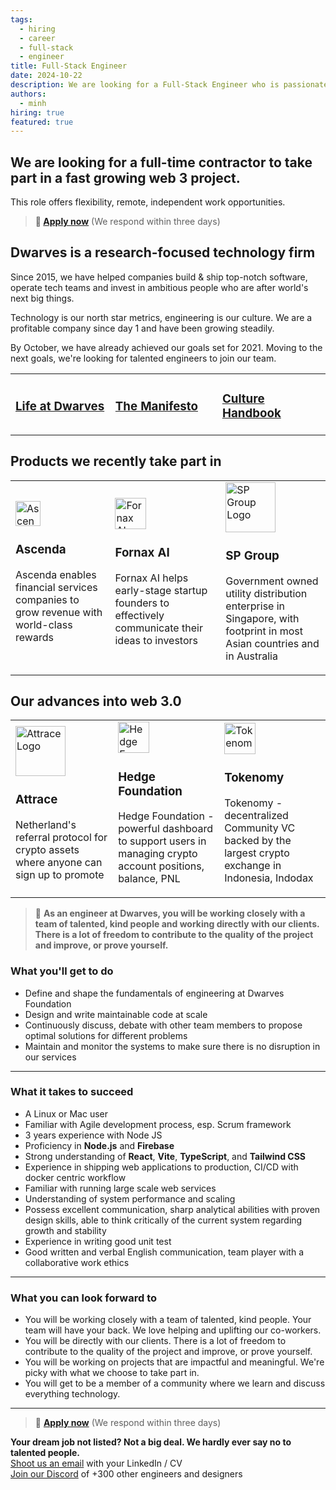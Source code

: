 ```yaml
---
tags:
  - hiring
  - career
  - full-stack
  - engineer
title: Full-Stack Engineer
date: 2024-10-22
description: We are looking for a Full-Stack Engineer who is passionate about building scalable, secure, and efficient web applications. The ideal candidate will have a strong understanding of both frontend and backend technologies, and the ability to work across the entire stack.
authors:
  - minh
hiring: true
featured: true
---
```


## We are looking for a full-time contractor to take part in a fast growing web 3 project. 
This role offers flexibility, remote, independent work opportunities.

> **🤘 [Apply now](mailto:spawn@d.foundation)** (We respond within three days)

## Dwarves is a research-focused technology firm
Since 2015, we have helped companies build & ship top-notch software, operate tech teams and invest in ambitious people who are after world's next big things.

Technology is our north star metrics, engineering is our culture. We are a profitable company since day 1 and have been growing steadily.

By October, we have already achieved our goals set for 2021. Moving to the next goals, we're looking for talented engineers to join our team.

<table>
<tr>
<td width="15%">

### [Life at Dwarves](https://memo.d.foundation/careers/additional-info/life-at-dwarves/)

</td>
<td width="15%">

### [The Manifesto](https://memo.d.foundation/careers/additional-info/the-manifesto/)

</td>
<td width="15%">

### [Culture Handbook](https://memo.d.foundation/careers/additional-info/culture-handbook/)

</td>
</tr>
</table>

## Products we recently take part in

<table>
<tr>
<td width="20%">
<img src="../assets/ascenda_logo.jpeg" alt="Ascenda Logo" width="40"/>

### Ascenda
Ascenda enables financial services companies to grow revenue with world-class rewards
</td>
<td width="20%">
<img src="../assets/fornaxai_logo.jpg" alt="Fornax AI Logo" width="50"/>

### Fornax AI
Fornax AI helps early-stage startup founders to effectively communicate their ideas to investors
</td>
<td width="20%">
<img src="../assets/SP_Group_logo.jpg" alt="SP Group Logo" width="80"/>

### SP Group
Government owned utility distribution enterprise in Singapore, with footprint in most Asian countries and in Australia
</td>
</tr>
</table>

## Our advances into web 3.0

<table>
<tr>
<td width="20%">
<img src="../assets/attrace-logo-new.f5166e49.svg" alt="Attrace Logo" width="80"/>

### Attrace
Netherland's referral protocol for crypto assets where anyone can sign up to promote
</td>
<td width="20%">
<img src="../assets/Hedge_Bot_Logo_2024-05-24.webp" alt="Hedge Foundation Logo" width="50"/>

### Hedge Foundation
Hedge Foundation - powerful dashboard to support users in managing crypto account positions, balance, PNL
</td>
<td width="20%">
<img src="../assets/tokenomy.jpg" alt="Tokenomy Logo" width="50"/>

### Tokenomy
Tokenomy - decentralized Community VC backed by the largest crypto exchange in Indonesia, Indodax
</td>
</tr>
</table> 

> 🤝 **As an engineer at Dwarves, you will be working closely with a team of talented, kind people and working directly with our clients. There is a lot of freedom to contribute to the quality of the project and improve, or prove yourself.**

### What you'll get to do
- Define and shape the fundamentals of engineering at Dwarves Foundation
- Design and write maintainable code at scale
- Continuously discuss, debate with other team members to propose optimal solutions for different problems
- Maintain and monitor the systems to make sure there is no disruption in our services

---
### What it takes to succeed
- A Linux or Mac user
- Familiar with Agile development process, esp. Scrum framework
- 3 years experience with Node JS
- Proficiency in **Node.js** and **Firebase**
- Strong understanding of **React**, **Vite**, **TypeScript**, and **Tailwind CSS**
- Experience in shipping web applications to production, CI/CD with docker centric workflow
- Familiar with running large scale web services
- Understanding of system performance and scaling
- Possess excellent communication, sharp analytical abilities with proven design skills, able to think critically of the current system regarding growth and stability
- Experience in writing good unit test
- Good written and verbal English communication, team player with a collaborative work ethics

---

### What you can look forward to
- You will be working closely with a team of talented, kind people. Your team will have your back. We love helping and uplifting our co-workers.
- You will be directly with our clients. There is a lot of freedom to contribute to the quality of the project and improve, or prove yourself.
- You will be working on projects that are impactful and meaningful. We're picky with what we choose to take part in.
- You will get to be a member of a community where we learn and discuss everything technology.

---

> 🤘 **[Apply now](mailto:spawn@d.foundation)** (We respond within three days)

**Your dream job not listed? Not a big deal. We hardly ever say no to talented people.**\
[Shoot us an email](mailto:spawn@d.foundation) with your LinkedIn / CV\
[Join our Discord](https://discord.gg/dwarvesv) of +300 other engineers and designers

